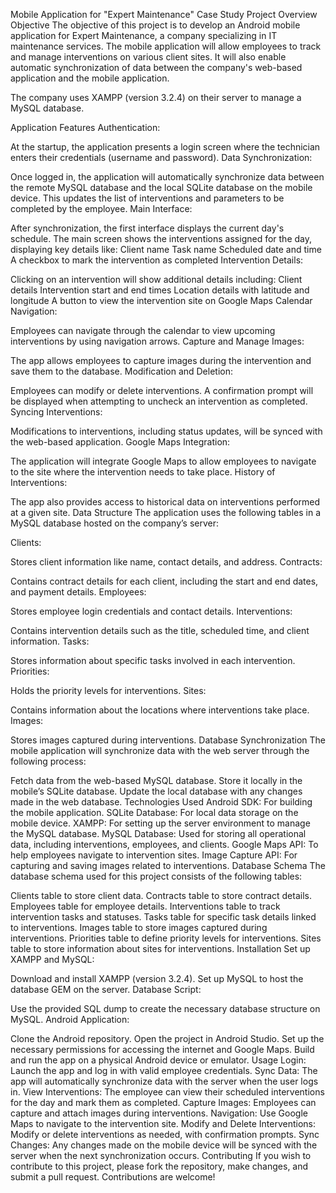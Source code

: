 Mobile Application for "Expert Maintenance" Case Study
Project Overview
Objective
The objective of this project is to develop an Android mobile application for Expert Maintenance, a company specializing in IT maintenance services. The mobile application will allow employees to track and manage interventions on various client sites. It will also enable automatic synchronization of data between the company's web-based application and the mobile application.

The company uses XAMPP (version 3.2.4) on their server to manage a MySQL database.

Application Features
Authentication:

At the startup, the application presents a login screen where the technician enters their credentials (username and password).
Data Synchronization:

Once logged in, the application will automatically synchronize data between the remote MySQL database and the local SQLite database on the mobile device. This updates the list of interventions and parameters to be completed by the employee.
Main Interface:

After synchronization, the first interface displays the current day's schedule.
The main screen shows the interventions assigned for the day, displaying key details like:
Client name
Task name
Scheduled date and time
A checkbox to mark the intervention as completed
Intervention Details:

Clicking on an intervention will show additional details including:
Client details
Intervention start and end times
Location details with latitude and longitude
A button to view the intervention site on Google Maps
Calendar Navigation:

Employees can navigate through the calendar to view upcoming interventions by using navigation arrows.
Capture and Manage Images:

The app allows employees to capture images during the intervention and save them to the database.
Modification and Deletion:

Employees can modify or delete interventions. A confirmation prompt will be displayed when attempting to uncheck an intervention as completed.
Syncing Interventions:

Modifications to interventions, including status updates, will be synced with the web-based application.
Google Maps Integration:

The application will integrate Google Maps to allow employees to navigate to the site where the intervention needs to take place.
History of Interventions:

The app also provides access to historical data on interventions performed at a given site.
Data Structure
The application uses the following tables in a MySQL database hosted on the company’s server:

Clients:

Stores client information like name, contact details, and address.
Contracts:

Contains contract details for each client, including the start and end dates, and payment details.
Employees:

Stores employee login credentials and contact details.
Interventions:

Contains intervention details such as the title, scheduled time, and client information.
Tasks:

Stores information about specific tasks involved in each intervention.
Priorities:

Holds the priority levels for interventions.
Sites:

Contains information about the locations where interventions take place.
Images:

Stores images captured during interventions.
Database Synchronization
The mobile application will synchronize data with the web server through the following process:

Fetch data from the web-based MySQL database.
Store it locally in the mobile’s SQLite database.
Update the local database with any changes made in the web database.
Technologies Used
Android SDK: For building the mobile application.
SQLite Database: For local data storage on the mobile device.
XAMPP: For setting up the server environment to manage the MySQL database.
MySQL Database: Used for storing all operational data, including interventions, employees, and clients.
Google Maps API: To help employees navigate to intervention sites.
Image Capture API: For capturing and saving images related to interventions.
Database Schema
The database schema used for this project consists of the following tables:

Clients table to store client data.
Contracts table to store contract details.
Employees table for employee details.
Interventions table to track intervention tasks and statuses.
Tasks table for specific task details linked to interventions.
Images table to store images captured during interventions.
Priorities table to define priority levels for interventions.
Sites table to store information about sites for interventions.
Installation
Set up XAMPP and MySQL:

Download and install XAMPP (version 3.2.4).
Set up MySQL to host the database GEM on the server.
Database Script:

Use the provided SQL dump to create the necessary database structure on MySQL.
Android Application:

Clone the Android repository.
Open the project in Android Studio.
Set up the necessary permissions for accessing the internet and Google Maps.
Build and run the app on a physical Android device or emulator.
Usage
Login: Launch the app and log in with valid employee credentials.
Sync Data: The app will automatically synchronize data with the server when the user logs in.
View Interventions: The employee can view their scheduled interventions for the day and mark them as completed.
Capture Images: Employees can capture and attach images during interventions.
Navigation: Use Google Maps to navigate to the intervention site.
Modify and Delete Interventions: Modify or delete interventions as needed, with confirmation prompts.
Sync Changes: Any changes made on the mobile device will be synced with the server when the next synchronization occurs.
Contributing
If you wish to contribute to this project, please fork the repository, make changes, and submit a pull request. Contributions are welcome!
